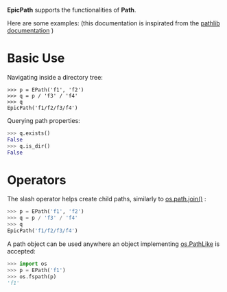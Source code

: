 **EpicPath** supports the functionalities of **Path**. 

Here are some examples: (this documentation is inspirated from the [pathlib documentation](https://docs.python.org/3/library/pathlib.html) )

# Basic Use

Navigating inside a directory tree: 

```pythonstub
>>> p = EPath('f1', 'f2')
>>> q = p / 'f3' / 'f4'
>>> q
EpicPath('f1/f2/f3/f4')
```

Querying path properties:

```python
>>> q.exists()
False
>>> q.is_dir()
False
```

# Operators

The slash operator helps create child paths, similarly to [os.path.join()](https://docs.python.org/3/library/os.path.html#os.path.join) :

```python
>>> p = EPath('f1', 'f2')
>>> q = p / 'f3' / 'f4'
>>> q
EpicPath('f1/f2/f3/f4')
```

A path object can be used anywhere an object implementing [os.PathLike](https://docs.python.org/3/library/os.html#os.PathLike) is accepted:

```python
>>> import os
>>> p = EPath('f1')
>>> os.fspath(p)
'f1'
```


